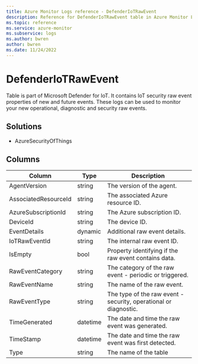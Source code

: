 ```yaml
---
title: Azure Monitor Logs reference - DefenderIoTRawEvent
description: Reference for DefenderIoTRawEvent table in Azure Monitor Logs.
ms.topic: reference
ms.service: azure-monitor
ms.subservice: logs
ms.author: bwren
author: bwren
ms.date: 11/24/2022
---
```


# DefenderIoTRawEvent

 Table is part of Microsoft Defender for IoT. It contains IoT security raw event properties of new and future events. These logs can be used to monitor your new operational, diagnostic and security raw events.

## Solutions

- AzureSecurityOfThings




## Columns

| Column | Type | Description |
| --- | --- | --- |
| AgentVersion | string | The version of the agent. |
| AssociatedResourceId | string | The associated Azure resource ID. |
| AzureSubscriptionId | string | The Azure subscription ID. |
| DeviceId | string | The device ID. |
| EventDetails | dynamic | Additional raw event details. |
| IoTRawEventId | string | The internal raw event ID. |
| IsEmpty | bool | Property identifying if the raw event contains data. |
| RawEventCategory | string | The category of the raw event - periodic or triggered. |
| RawEventName | string | The name of the raw event. |
| RawEventType | string | The type of the raw event - security, operational or diagnostic. |
| TimeGenerated | datetime | The date and time the raw event was generated. |
| TimeStamp | datetime | The date and time the raw event was first detected. |
| Type | string | The name of the table |

